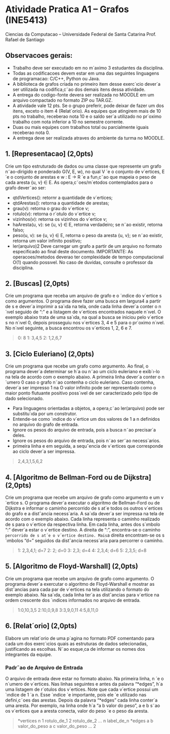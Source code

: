 # Atividade Pratica A1 – Grafos (INE5413)
Ciencias da Computacao – Universidade Federal de Santa Catarina
Prof. Rafael de Santiago
## Observacoes gerais:
+ Trabalho deve ser executado em no m´aximo 3 estudantes da disciplina.
+ Todas as codificacoes devem estar em uma das seguintes linguagens de programacao: C/C++, Python ou Java.
+ A biblioteca de grafos criada no primeiro item desse exerc´ıcio dever´a ser utilizada na codifica¸c˜ao dos demais itens dessa
atividade.
+ A entrega do codigo-fonte devera ser realizada no MOODLE
em um arquivo compactado no formato ZIP ou TAR.GZ.
+ A atividade vale 12 pts. Se o grupo preferir, pode deixar de fazer um dos itens, exceto o item 4 (Relat´orio). As equipes que
atingirem mais de 10 pts no trabalho, receberao nota 10 e o saldo ser´a utilizado no pr´oximo trabalho com nota inferior a 10
no semestre corrente.
+ Duas ou mais equipes com trabalhos total ou parcialmente iguais receberao nota 0.
+ A entrega deve ser realizada atraves do ambiente da turma no MOODLE.

## 1. [Representacao] (2,0pts) 
Crie um tipo estruturado de dados ou uma classe que represente um grafo n˜ao-dirigido
e ponderado G(V, E, w), no qual V ´e o conjunto de v´ertices, E ´e o conjunto de arestas e w : E → R ´e a fun¸c˜ao que
mapeia o peso de cada aresta {u, v} ∈ E. As opera¸c˜oes/m´etodos contemplados para o grafo dever˜ao ser:
+ qtdVertices(): retornr a quantidade de v´ertices;
+ qtdArestas(): retorna a quantidade de arestas;
+ grau(v): retorna o grau do v´ertice v;
+ rotulo(v): retorna o r´otulo do v´ertice v;
+ vizinhos(v): retorna os vizinhos do v´ertice v;
+ haAresta(u, v): se {u, v} ∈ E, retorna verdadeiro; se n˜ao existir, retorna falso;
+ peso(u, v): se {u, v} ∈ E, retorna o peso da aresta {u, v}; se n˜ao existir, retorna um valor infinito positivo;
+ ler(arquivo)2
Deve carregar um grafo a partir de um arquivo no formato especificado ao final deste documento.
IMPORTANTE: As operacoes/metodos deverao ter complexidade de tempo computacional O(1) quando possıvel.
No caso de duvidas, consulte o professor da disciplina.

## 2. [Buscas] (2,0pts) 
Crie um programa que receba um arquivo de grafo e o ´ındice do v´ertice s como argumentos. O
programa deve fazer uma busca em largura4 a partir de s e dever´a imprimir a sa´ıda na tela, onde cada linha dever´a
conter o n´ıvel seguido de “:” e a listagem de v´ertices encontrados naquele n´ıvel. O exemplo abaixo trata de uma
sa´ıda, na qual a busca se iniciou pelo v´ertice s no n´ıvel 0, depois prosseguiu nos v´ertices 3, 4 e 5 para o pr´oximo
n´ıvel. No n´ıvel seguinte, a busca encontrou os v´ertices 1, 2, 6 e 7.


> 0: 8
> 1: 3,4,5
> 2: 1,2,6,7

## 3. [Ciclo Euleriano] (2,0pts) 
Crie um programa que recebe um grafo como argumento. Ao final, o programa dever´a
determinar se h´a ou n˜ao um ciclo euleriano e exib´ı-lo na tela de acordo com o exemplo abaixo. A primeira linha
dever´a conter o n´umero 0 caso o grafo n˜ao contenha o ciclo euleriano. Caso contenha, dever´a ser impresso 1 na
O valor infinito pode ser representado como o maior ponto flutuante positivo poss´ıvel de ser caracterizado pelo tipo de dado selecionado.
+ Para linguagens orientadas a objetos, a opera¸c˜ao ler(arquivo) pode ser substitu´ıda por um construtor.
+ Entende-se como ´ındice do v´ertice um dos valores de 1 a n definidos no arquivo do grafo de entrada.
+ Ignore os pesos do arquivo de entrada, pois a busca n˜ao precisar´a deles.
+ Ignore os pesos do arquivo de entrada, pois n˜ao ser˜ao necess´arios.
+ primeira linha e em seguida, a sequˆencia de v´ertices que corresponde ao ciclo dever´a ser impressa.

> 2,4,3,1,5,6,2

## 4. [Algoritmo de Bellman-Ford ou de Dijkstra] (2,0pts) 
Crie um programa que recebe um arquivo de grafo como
argumento e um v´ertice s. O programa dever´a executar o algoritmo de Bellman-Ford ou de Dijkstra e informar o
caminho percorrido de s at´e todos os outros v´ertices do grafo e a distˆancia necess´aria. A sa´ıda dever´a ser impressa
na tela de acordo com o exemplo abaixo. Cada linha representa o caminho realizado de s para o v´ertice da respectiva
linha. Em cada linha, antes dos s´ımbolo “:” dever´a estar o v´ertice destino. A direita de “:”, encontra-se o caminho `
percorrido de s at´e o v´ertice destino. Mais `a direita encontram-se os s´ımbolos “d=” seguidos da distˆancia necess´aria
para percorrer o caminho.
> 1: 2,3,4,1; d=7
> 2: 2; d=0
> 3: 2,3; d=4
> 4: 2,3,4; d=6
> 5: 2,3,5; d=8

## 5. [Algoritmo de Floyd-Warshall] (2,0pts) 
Crie um programa que recebe um arquivo de grafo como argumento. O
programa dever´a exercutar o algoritmo de Floyd-Warshall e mostrar as distˆancias para cada par de v´ertices na tela
utilizando o formato do exemplo abaixo. Na sa´ıda, cada linha ter´a as distˆancias para v´ertice na ordem crescente
dos ´ındices informados no arquivo de entrada.
> 1:0,10,3,5
> 2:10,0,9,8
> 3:3,9,0,11
> 4:5,8,11,0

## 6. [Relat´orio] (2,0pts) 
Elabore um relat´orio de uma p´agina no formato PDF comentando para cada um dos exerc´ıcios
quais as estruturas de dados selecionadas, justificando as escolhas. N˜ao esque¸ca de informar os nomes dos integrantes
da equipe.
### Padr˜ao de Arquivo de Entrada
O arquivo de entrada deve estar no formato abaixo. 
Na primeira linha, n ´e o n´umero de v´ertices. Nas linhas seguintes e antes da palavra “*edges”, h´a uma listagem de r´otulos dos v´ertices. Note que cada v´ertice possui um ´ındice de 1 `a n. Esse ´ındice ´e importante, pois ele ´e utilizado nas defini¸c˜oes das arestas. Depois da palavra “*edges” cada linha conter´a
uma aresta. Por exemplo, na linha onde h´a “a b valor do peso”, a e b s˜ao os v´ertices que a aresta conecta, valor do peso
´e o peso da aresta.

> *vertices n
> 1 rotulo_de_1
> 2 rotulo_de_2
> ...
> n label_de_n
> *edges
> a b valor_do_peso
> a c valor_do_peso
> ...
> 2